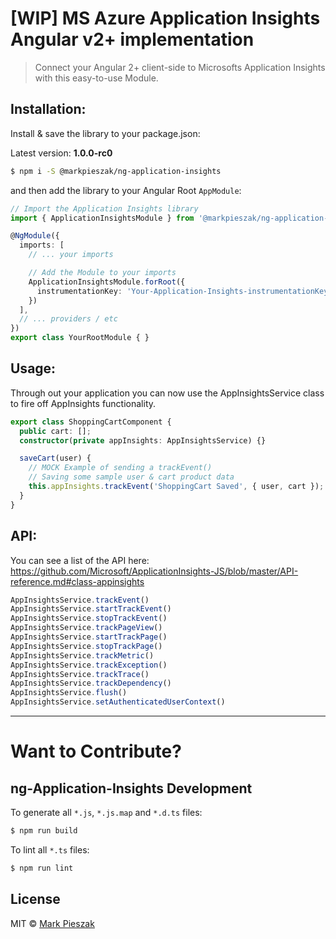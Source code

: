 # [WIP] MS Azure Application Insights Angular v2+ implementation

> Connect your Angular 2+ client-side to Microsofts Application Insights with this easy-to-use Module. 

## Installation:

Install & save the library to your package.json:

Latest version: **1.0.0-rc0**

```bash
$ npm i -S @markpieszak/ng-application-insights
```

and then add the library to your Angular Root `AppModule`:

```typescript
// Import the Application Insights library
import { ApplicationInsightsModule } from '@markpieszak/ng-application-insights';

@NgModule({
  imports: [
    // ... your imports

    // Add the Module to your imports 
    ApplicationInsightsModule.forRoot({
      instrumentationKey: 'Your-Application-Insights-instrumentationKey'
    })
  ],
  // ... providers / etc
})
export class YourRootModule { }
```

## Usage: 

Through out your application you can now use the AppInsightsService class to fire off AppInsights functionality.

```typescript
export class ShoppingCartComponent {
  public cart: [];
  constructor(private appInsights: AppInsightsService) {}

  saveCart(user) {
    // MOCK Example of sending a trackEvent()
    // Saving some sample user & cart product data
    this.appInsights.trackEvent('ShoppingCart Saved', { user, cart });
  }
}
```

## API:

You can see a list of the API here: https://github.com/Microsoft/ApplicationInsights-JS/blob/master/API-reference.md#class-appinsights

```ts
AppInsightsService.trackEvent()
AppInsightsService.startTrackEvent()
AppInsightsService.stopTrackEvent()
AppInsightsService.trackPageView()
AppInsightsService.startTrackPage()
AppInsightsService.stopTrackPage()
AppInsightsService.trackMetric()
AppInsightsService.trackException()
AppInsightsService.trackTrace()
AppInsightsService.trackDependency()
AppInsightsService.flush()
AppInsightsService.setAuthenticatedUserContext()
```

---

# Want to Contribute?

## ng-Application-Insights Development

To generate all `*.js`, `*.js.map` and `*.d.ts` files:

```bash
$ npm run build
```

To lint all `*.ts` files:

```bash
$ npm run lint
```

## License

MIT © [Mark Pieszak](mailto:mpieszak84@gmail.com)
